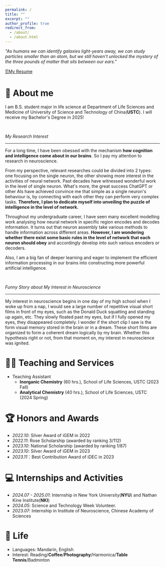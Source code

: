 ```yaml
---
permalink: /
title: ""
excerpt: ""
author_profile: true
redirect_from: 
  - /about/
  - /about.html
---
```


<!-- {% if site.google_scholar_stats_use_cdn %}
{% assign gsDataBaseUrl = "https://cdn.jsdelivr.net/gh/" | append: site.repository | append: "@" %}
{% else %}
{% assign gsDataBaseUrl = "https://raw.githubusercontent.com/" | append: site.repository | append: "/" %}
{% endif %}
{% assign url = gsDataBaseUrl | append: "google-scholar-stats/gs_data_shieldsio.json" %} -->

<span class='anchor' id='about-me'></span>

*"As humans we can identify galaxies light-years away, we can study particles smaller than an atom, but we still haven't unlocked the mystery of the three pounds of matter that sits between our ears."*

[🖺My Resume]("../docs/resume.pdf")


# 📖 About me
I am B.S. student major in life science at Department of Life Sciences and Medicine of University of Science and Technology of China(**USTC**). I will receive my Bachelor's Degree in 2025!

<br>

*My Research Interest*

---

For a long time, I have been obessed with the mechanism **how cognition and intelligence come about in our brains**. So I pay my attention to research in neuroscience. 

From my perspective, relevant researches could be divided into 2 types: one focusing on the single neuron, the other showing more interest in the activities of neural network. Past decades have witnessed wonderful work in the level of single neuron. What's more, the great success ChatGPT or other AIs have achieved convince me that simple as a single neuron's behaviour is, by connecting with each other they can perform very complex tasks. **Therefore, I plan to dedicate myself into unveiling the puzzle of intelligence in the level of network.** 

Throughout my undergraduate career, I have seen many excellent modelling work analysing how neural network in specific region encodes and decodes information. It turns out that neuron assembly take various methods to handle information across different areas. **However, I am wondering whether there exist some basic rules in the level of network that each neuron should obey** and accordingly develop into such various encoders or decoders. 

Also, I am a big fan of deeper learning and eager to implement the efficient information processing in our brains into constructing more powerful artificial intelligence.

<br>

*Funny Story about My Interest in Neuroscience*

---

My interest in neuroscience begins in one day of my high school when I woke up from a nap, I would see a large number of repetitive visual short films in front of my eyes, such as the Donald Duck squatting and standing up again, etc. They slowly floated past my eyes, but if I fully opened my eyes, they disappeared completely. I wonder if the short clip I saw is the form  visual memory stored in the brain or in a dream. These short films are organized to form a coherent dream logically by my brain. Whether this hypothesis right or not, from that moment on, my interest in neuroscience was ignited.

<!-- # 📝 Publications
## Journal paper
<ol> 
<li><b>Mingdong Li</b>, Shanhe Lou*, Hao Zheng, Yixiong Feng, Yicong Gao, Siyuan Zeng, Jianrong Tan. A Cognitive Analysis-based Key Concepts Derivation Approach for Product Design, <b>Expert Systems With Applications</b>, 2023. (IF = 8.5) <a href="https://doi.org/10.1016/j.eswa.2023.121289">[PDF]</a></li>

<li><b>Mingdong Li</b>, Shanhe Lou*, Yicong Gao, Hao Zheng, Bingtao Hu, Jianrong Tan. A cerebellar operant conditioning-inspired constraint satisfaction approach for product design concept generation, <b>International Journal of Production Research</b>, 2022. (IF = 9.2) <a href="https://doi.org/10.1080/00207543.2022.2116734">[PDF]</a></li>

<li>Xuanyu Wu, Zhaoxi Hong*, Yixiong Feng, <b>Mingdong Li</b>, Shanhe Lou, Jianrong Tan. A semantic analysis driven customer requirements mining method for product conceptual design, <b>Scientific Reports</b>, 2022. (IF = 4.6) <a href="https://doi.org/10.1038/s41598-022-14396-3">[PDF]</a></li>
  
<li>Yixiong Feng, <b>Mingdong Li</b>, Shanhe Lou*, Yicong Gao, Jianrong Tan. A Digital Twin-Driven Method for Product Performance Evaluation Based on Intelligent Psycho-Physiological Analysis, <b>Transaction of the ASME, Journal of computing and Information Science in Engineering</b>, 2021. (IF = 3.1) <a href="https://doi.org/10.1115/1.4049895">[PDF]</a></li>
</ol>  -->

# 👨‍💻 Teaching and Services
- Teaching Assistant
  - **Inorganic Chemistry** (60 hrs.), School of Life Sciences, USTC (2023 Fall)
  - **Analytical Chemistry** (40 hrs.), School of Life Sciences, USTC (2024 Spring)

# 🏆 Honors and Awards
- *2022.10*: Silver Award of iGEM in 2022
- *2022.11*: Rose Scholarship (awarded by ranking 3/112)
- *2023.10*: National Scholarship (awarded by ranking 1/87)
- *2023.10*: Silver Award of iGEM in 2023
- *2023.11*：Best Contribution Award of iDEC in 2023

# 💻 Internships and Activities
- *2024.07 - 2025.01*: Internship in New York University(**NYU**) and Nathan Kine Institute(**NKI**) 
- *2024.05*: Science and Technology Week Volunteer.
- *2023.07*: Internship in Institute of Neuroscience, Chinese Academy of Sciences

# 🎉 Life
- Languages: Mandarin, English
- Interest: Reading/**Coffee**/**Photography**/Harmonica/**Table Tennis**/Badminton

<div align="center">
<script type="text/javascript" src="//rf.revolvermaps.com/0/0/4.js?i=5b968j00kr5&amp;m=1&amp;h=165&amp;c=ff0000&amp;r=0" async="async"></script>
</div>